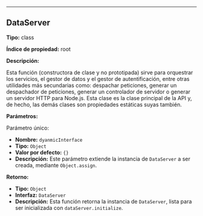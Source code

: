 

----

## DataServer

**Tipo:** class

**Índice de propiedad:** root

**Descripción:**

Esta función (constructora de clase y no prototipada) sirve para orquestrar los servicios, el gestor de datos y el gestor de autentificación, entre otras utilidades más secundarias como: despachar peticiones, generar un despachador de peticiones, generar un controlador de servidor o generar un servidor HTTP para Node.js. Esta clase es la clase principal de la API y, de hecho, las demás clases son propiedades estáticas suyas también.

**Parámetros:**

Parámetro único: 

  - **Nombre:** `dyanmicInterface`
  - **Tipo:** `Object`
  - **Valor por defecto:** `{}`
  - **Descripción:** Este parámetro extiende la instancia de `DataServer` a ser creada, mediante `Object.assign`.

**Retorno:**

  - **Tipo:** `Object`
  - **Interfaz:** `DataServer`
  - **Descripción:** Esta función retorna la instancia de `DataServer`, lista para ser inicializada con `dataServer.initialize`.




